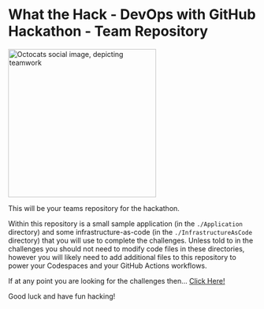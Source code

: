 # What the Hack - DevOps with GitHub Hackathon - Team Repository

<img src="https://octodex.github.com/images/socialite.jpg" height=300 width=300 alt="Octocats social image, depicting teamwork"></img>

This will be your teams repository for the hackathon. 

Within this repository is a small sample application (in the `./Application` directory) and some infrastructure-as-code (in the `./InfrastructureAsCode` directory) that you will use to complete the challenges. Unless told to in the challenges you should not need to modify code files in these directories, however you will likely need to add additional files to this repository to power your Codespaces and your GitHub Actions workflows.

If at any point you are looking for the challenges then... [Click Here!](https://aka.ms/wth-github)

Good luck and have fun hacking!
